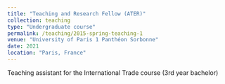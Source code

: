 ```yaml
---
title: "Teaching and Research Fellow (ATER)"
collection: teaching
type: "Undergraduate course"
permalink: /teaching/2015-spring-teaching-1
venue: "University of Paris 1 Panthéon Sorbonne"
date: 2021
location: "Paris, France"
---
```


Teaching assistant for the International Trade course (3rd year bachelor)
